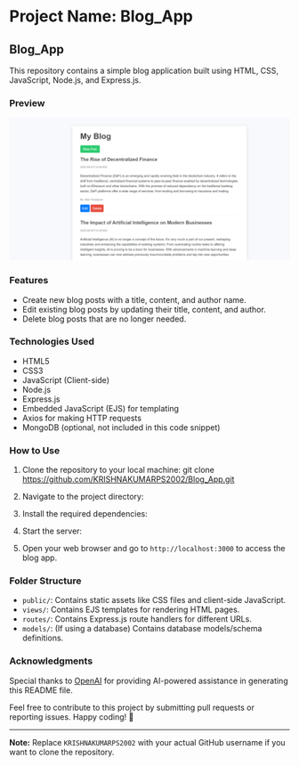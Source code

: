 # Project Name: Blog_App

## Blog_App

This repository contains a simple blog application built using HTML, CSS, JavaScript, Node.js, and Express.js.

### Preview

![Preview](public/styles/preview.png)

### Features

- Create new blog posts with a title, content, and author name.
- Edit existing blog posts by updating their title, content, and author.
- Delete blog posts that are no longer needed.

### Technologies Used

- HTML5
- CSS3
- JavaScript (Client-side)
- Node.js
- Express.js
- Embedded JavaScript (EJS) for templating
- Axios for making HTTP requests
- MongoDB (optional, not included in this code snippet)

### How to Use

1. Clone the repository to your local machine: git clone https://github.com/KRISHNAKUMARPS2002/Blog_App.git
2. Navigate to the project directory:  
3. Install the required dependencies:
4. Start the server:


5. Open your web browser and go to `http://localhost:3000` to access the blog app.

### Folder Structure

- `public/`: Contains static assets like CSS files and client-side JavaScript.
- `views/`: Contains EJS templates for rendering HTML pages.
- `routes/`: Contains Express.js route handlers for different URLs.
- `models/`: (If using a database) Contains database models/schema definitions.


### Acknowledgments

Special thanks to [OpenAI](https://openai.com) for providing AI-powered assistance in generating this README file.

Feel free to contribute to this project by submitting pull requests or reporting issues. Happy coding! 🚀

---

**Note:** Replace `KRISHNAKUMARPS2002` with your actual GitHub username if you want to clone the repository.





